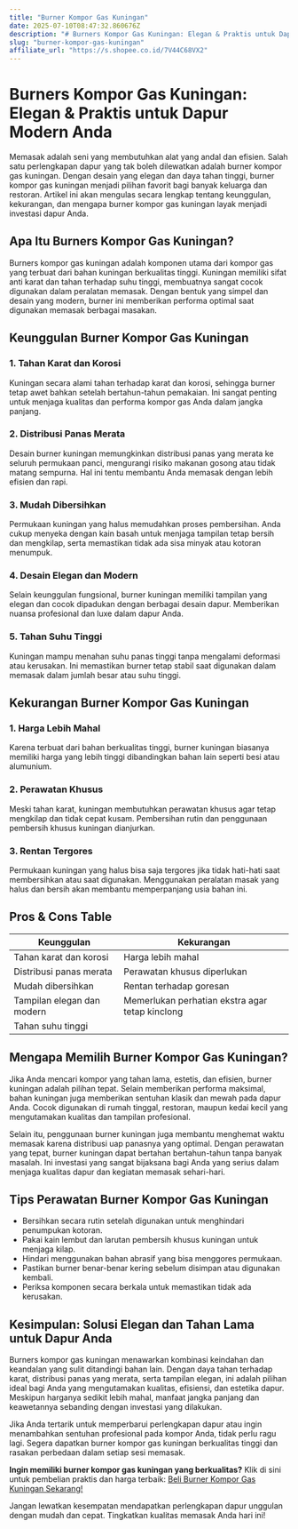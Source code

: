 ```yaml
---
title: "Burner Kompor Gas Kuningan"
date: 2025-07-10T08:47:32.860676Z
description: "# Burners Kompor Gas Kuningan: Elegan & Praktis untuk Dapur Modern Anda..."
slug: "burner-kompor-gas-kuningan"
affiliate_url: "https://s.shopee.co.id/7V44C68VX2"
---
```

# Burners Kompor Gas Kuningan: Elegan & Praktis untuk Dapur Modern Anda

Memasak adalah seni yang membutuhkan alat yang andal dan efisien. Salah satu perlengkapan dapur yang tak boleh dilewatkan adalah burner kompor gas kuningan. Dengan desain yang elegan dan daya tahan tinggi, burner kompor gas kuningan menjadi pilihan favorit bagi banyak keluarga dan restoran. Artikel ini akan mengulas secara lengkap tentang keunggulan, kekurangan, dan mengapa burner kompor gas kuningan layak menjadi investasi dapur Anda.

## Apa Itu Burners Kompor Gas Kuningan?

Burners kompor gas kuningan adalah komponen utama dari kompor gas yang terbuat dari bahan kuningan berkualitas tinggi. Kuningan memiliki sifat anti karat dan tahan terhadap suhu tinggi, membuatnya sangat cocok digunakan dalam peralatan memasak. Dengan bentuk yang simpel dan desain yang modern, burner ini memberikan performa optimal saat digunakan memasak berbagai masakan.

## Keunggulan Burner Kompor Gas Kuningan

### 1. Tahan Karat dan Korosi
Kuningan secara alami tahan terhadap karat dan korosi, sehingga burner tetap awet bahkan setelah bertahun-tahun pemakaian. Ini sangat penting untuk menjaga kualitas dan performa kompor gas Anda dalam jangka panjang.

### 2. Distribusi Panas Merata
Desain burner kuningan memungkinkan distribusi panas yang merata ke seluruh permukaan panci, mengurangi risiko makanan gosong atau tidak matang sempurna. Hal ini tentu membantu Anda memasak dengan lebih efisien dan rapi.

### 3. Mudah Dibersihkan
Permukaan kuningan yang halus memudahkan proses pembersihan. Anda cukup menyeka dengan kain basah untuk menjaga tampilan tetap bersih dan mengkilap, serta memastikan tidak ada sisa minyak atau kotoran menumpuk.

### 4. Desain Elegan dan Modern
Selain keunggulan fungsional, burner kuningan memiliki tampilan yang elegan dan cocok dipadukan dengan berbagai desain dapur. Memberikan nuansa profesional dan luxe dalam dapur Anda.

### 5. Tahan Suhu Tinggi
Kuningan mampu menahan suhu panas tinggi tanpa mengalami deformasi atau kerusakan. Ini memastikan burner tetap stabil saat digunakan dalam memasak dalam jumlah besar atau suhu tinggi.

## Kekurangan Burner Kompor Gas Kuningan

### 1. Harga Lebih Mahal
Karena terbuat dari bahan berkualitas tinggi, burner kuningan biasanya memiliki harga yang lebih tinggi dibandingkan bahan lain seperti besi atau alumunium.

### 2. Perawatan Khusus
Meski tahan karat, kuningan membutuhkan perawatan khusus agar tetap mengkilap dan tidak cepat kusam. Pembersihan rutin dan penggunaan pembersih khusus kuningan dianjurkan.

### 3. Rentan Tergores
Permukaan kuningan yang halus bisa saja tergores jika tidak hati-hati saat membersihkan atau saat digunakan. Menggunakan peralatan masak yang halus dan bersih akan membantu memperpanjang usia bahan ini.

## Pros & Cons Table

| Keunggulan                     | Kekurangan                          |
|--------------------------------|-------------------------------------|
| Tahan karat dan korosi       | Harga lebih mahal                 |
| Distribusi panas merata      | Perawatan khusus diperlukan        |
| Mudah dibersihkan             | Rentan terhadap goresan            |
| Tampilan elegan dan modern   | Memerlukan perhatian ekstra agar tetap kinclong |
| Tahan suhu tinggi             |                                    |

## Mengapa Memilih Burner Kompor Gas Kuningan?

Jika Anda mencari kompor yang tahan lama, estetis, dan efisien, burner kuningan adalah pilihan tepat. Selain memberikan performa maksimal, bahan kuningan juga memberikan sentuhan klasik dan mewah pada dapur Anda. Cocok digunakan di rumah tinggal, restoran, maupun kedai kecil yang mengutamakan kualitas dan tampilan profesional.

Selain itu, penggunaan burner kuningan juga membantu menghemat waktu memasak karena distribusi uap panasnya yang optimal. Dengan perawatan yang tepat, burner kuningan dapat bertahan bertahun-tahun tanpa banyak masalah. Ini investasi yang sangat bijaksana bagi Anda yang serius dalam menjaga kualitas dapur dan kegiatan memasak sehari-hari.

## Tips Perawatan Burner Kompor Gas Kuningan

- Bersihkan secara rutin setelah digunakan untuk menghindari penumpukan kotoran.
- Pakai kain lembut dan larutan pembersih khusus kuningan untuk menjaga kilap.
- Hindari menggunakan bahan abrasif yang bisa menggores permukaan.
- Pastikan burner benar-benar kering sebelum disimpan atau digunakan kembali.
- Periksa komponen secara berkala untuk memastikan tidak ada kerusakan.

## Kesimpulan: Solusi Elegan dan Tahan Lama untuk Dapur Anda

Burners kompor gas kuningan menawarkan kombinasi keindahan dan keandalan yang sulit ditandingi bahan lain. Dengan daya tahan terhadap karat, distribusi panas yang merata, serta tampilan elegan, ini adalah pilihan ideal bagi Anda yang mengutamakan kualitas, efisiensi, dan estetika dapur. Meskipun harganya sedikit lebih mahal, manfaat jangka panjang dan keawetannya sebanding dengan investasi yang dilakukan.

Jika Anda tertarik untuk memperbarui perlengkapan dapur atau ingin menambahkan sentuhan profesional pada kompor Anda, tidak perlu ragu lagi. Segera dapatkan burner kompor gas kuningan berkualitas tinggi dan rasakan perbedaan dalam setiap sesi memasak.

**Ingin memiliki burner kompor gas kuningan yang berkualitas?** Klik di sini untuk pembelian praktis dan harga terbaik: [Beli Burner Kompor Gas Kuningan Sekarang!](https://s.shopee.co.id/7V44C68VX2)  

Jangan lewatkan kesempatan mendapatkan perlengkapan dapur unggulan dengan mudah dan cepat. Tingkatkan kualitas memasak Anda hari ini!